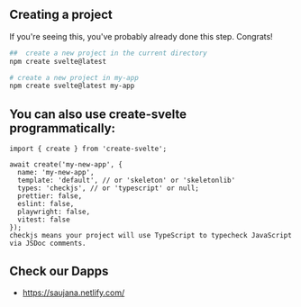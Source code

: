 ## Creating a project

If you're seeing this, you've probably already done this step. Congrats!

```bash
##  create a new project in the current directory
npm create svelte@latest

# create a new project in my-app
npm create svelte@latest my-app
```

##  You can also use create-svelte programmatically:
```
import { create } from 'create-svelte';

await create('my-new-app', {
  name: 'my-new-app',
  template: 'default', // or 'skeleton' or 'skeletonlib'
  types: 'checkjs', // or 'typescript' or null;
  prettier: false,
  eslint: false,
  playwright: false,
  vitest: false
});
checkjs means your project will use TypeScript to typecheck JavaScript via JSDoc comments.
```

## Check our Dapps
- https://saujana.netlify.com/
